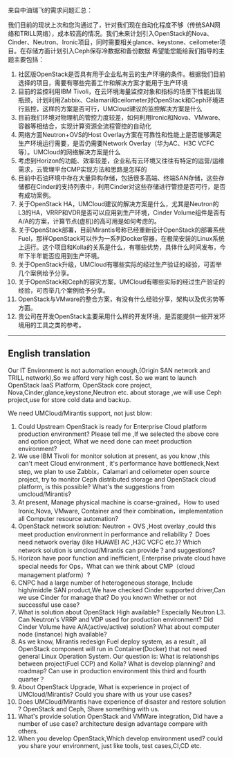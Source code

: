 
来自中油瑞飞的需求问题汇总：

我们目前的现状上次和您沟通过了，针对我们现在自动化程度不够（传统SAN网络和TRILL网络），成本较高的情况。我们未来计划引入OpenStack的Nova、Cinder、Neutron、Ironic项目，同时需要相关glance、keystone、ceilometer项目。在存储方面计划引入Ceph保存冷数据和备份数据
希望能您能给我们指导的主题主要包括：
1. 社区版OpenStack是否具有用于企业私有云的生产环境的条件。根据我们目前选择的项目，需要有哪些完善工作和解决方案才能用于生产环境
2. 目前的监控利用IBM Tivoli，在云环境海量监控对象和指标的场景下性能出现瓶颈，计划利用Zabbix、Calamari和ceilometer对OpenStack和Ceph环境进行监控，这样的方案是否可行，UMCloud建议的监控解决方案是什么
3. 目前我们环境对物理机的管控力度较差，如何利用Ironic和Nova、VMware、容器等相结合，实现计算资源全流程管控的自动化
4. 网络方面Neutron+OVS的Host Overlay方案在可靠性和性能上是否能够满足生产环境运行需要，是否仍需要Network Overlay（华为AC、H3C VCFC等）。UMCloud的网络解决方案是什么
5. 考虑到Horizon的功能、效率较差，企业私有云环境又往往有特定的运营/运维需求，云管理平台CMP实现方法和思路是怎样的
6. 目前中石油环境中存在大量异构存储，包括很多高端、终端SAN存储，这些存储都在Cinder的支持列表中，利用Cinder对这些存储进行管控是否可行，是否有成功案例。
7. 关于OpenStack HA，UMCloud建议的解决方案是什么，尤其是Neutron的L3的HA，VRRP和VDR是否可以应用到生产环境，Cinder Volume组件是否有A/A的方案，计算节点(虚机)的高可用是如何考虑的。
8. 关于OpenStack部署，目前Mirantis号称已经重新设计OpenStack的部署系统Fuel，那样OpenStack可以作为一系列Docker容器，在极简安装的Linux系统上运行。这个项目和Kolla的关系是什么，有哪些优势，具体什么时间发布，今年下半年能否应用到生产环境。
9. 关于OpenStack升级，UMCloud有哪些实际的经过生产验证的经验，可否举几个案例给予分享。
10. 关于OpenStack和Ceph的容灾方案，UMCloud有哪些实际的经过生产验证的经验，可否举几个案例给予分享。
11. OpenStack与VMware的整合方案，有没有什么经验分享，架构以及优劣势等方面。
12. 贵公司在开发OpenStack主要采用什么样的开发环境，是否能提供一些开发环境用的工具之类的参考。
----------------
English translation
----------------
Our IT Environment is not automation enough,(Origin SAN network and TRILL  network),So we afford very high cost. So we want to launch OpenStack IaaS Platform, OpenStack core project, Nova,Cinder,glance,keystone,Neutron etc. about storage ,we will use Ceph project,use for store cold data and backup.

We need UMCloud/Mirantis support, not just blow:

1. Could Upstream OpenStack is ready for Enterprise Cloud platform production environment? Please tell me ,If we selected the above core and option project, What we need done can meet production environment?
2. We use IBM  Tivoli for monitor solution at present, as you know ,this can't meet Cloud environment , it's performance have bottleneck,Next step, we plan to use Zabbix，Calamari and ceilometer open source project, try to monitor Ceph distributed storage and OpenStack cloud platform, is this possible? What's the suggestions from umcloud/Mirantis?
3. At present, Manage physical machine is coarse-grained，How to used Ironic,Nova, VMware, Container and their combination，implementation all Computer resource automation?
4. OpenStack network solution: Neutron + OVS ,Host overlay ,could this meet production environment in performance and reliability？ Does need network overlay (like HUAWEI AC ,H3C VCFC etc.)? Which network solution is umcloud/Mirantis can provide？and suggestions?
5. Horizon have poor function and inefficient, Enterprise private cloud have special needs for Ops，What can we think about CMP（cloud management platform）?
6. CNPC had a large number of heterogeneous storage, Include high/middle SAN product,We have checked Cinder supported driver,Can we use Cinder for manage that? Do you known Whether or not successful use case?
7. What is solution about OpenStack High available? Especially Neutron L3. Can Neutron's VRRP and VDP used for production environment? Did Cinder Volume have A/A(active/active) solution? What about computer node (instance) high available?
8. As we know, Mirantis redesign Fuel deploy system, as a result , all OpenStack component will run in Container(Docker) that not need general Linux Operation System. Our question is: What is relationships between project(Fuel CCP) and Kolla? What is develop planning? and roadmap? Can use in production environment this third and fourth quarter？
9. About OpenStack Upgrade, What is experience in project of UMCloud/Mirantis? Could you share with us your use cases?
10. Does UMCloud/Mirantis have experience of disaster and restore solution ? OpenStack and Ceph, Share something with us.
11. What's provide solution OpenStack and VMWare integration, Did have a number of use case? architecture design advantage compare with others.
12. When you develop OpenStack,Which develop environment used? could you share your environment, just like tools, test cases,CI,CD etc.
